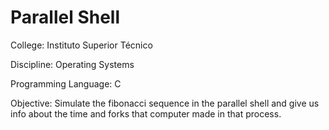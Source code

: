 # Parallel Shell

College: Instituto Superior Técnico

Discipline: Operating Systems

Programming Language: C

Objective: Simulate the fibonacci sequence in the parallel shell and give us info about the time and forks that computer made in that process. 
